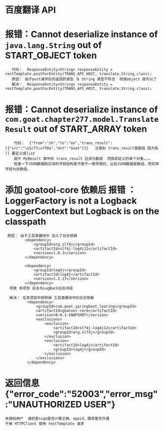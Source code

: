 # 百度翻译 API 



# 报错：Cannot deserialize instance of `java.lang.String` out of START_OBJECT token
       代码：  ResponseEntity<String> responseEntity = restTemplate.postForEntity(TRANS_API_HOST, translate,String.class);
       原因： 由于post请求后的返回的类型 与 String 类型不符合  改成object 就可以了
       解决：  ResponseEntity<String> responseEntity = restTemplate.postForEntity(TRANS_API_HOST, translate,String.class);
        
# 报错：Cannot deserialize instance of `com.goat.chapter277.model.TranslateResult` out of START_ARRAY token
        代码：  {"from":"zh","to":"en","trans_result":[{"src":"\u5c71\u7f8a","dst":"Goat"}]}   注意到 trans_result是数组 因为有 [] 要定义成list 
        由于 MyResult 类中的 trans_result 应该为数组  而我却定义的单个对象。。。。
        检查一下JSON数据和实体的字段结构是不是不一致导致的。比如JSON数据是数组，而实体字段为非数组。

       
       
#  添加   <artifactId>goatool-core</artifactId> 依赖后 报错 ：LoggerFactory is not a Logback LoggerContext but Logback is on the classpath     
     原因： 由于工具类模块中 加入了日志依赖 
             <dependency>
                 <groupId>org.slf4j</groupId>
                 <artifactId>slf4j-log4j12</artifactId>
                 <version>1.6.1</version>
             </dependency>
     
             <dependency>
                 <groupId>log4j</groupId>
                 <artifactId>log4j</artifactId>
                 <version>1.2.17</version>
             </dependency> 
      导致 本项目 日志与LogBack日志冲突
      
      解决： 在本项目中排除掉 工具类模块中的日志依赖
              <dependency>
                  <groupId>com.goat.springboot.learing</groupId>
                  <artifactId>goatool-core</artifactId>
                  <version>0.0.1-SNAPSHOT</version>
                  <exclusions>
                      <exclusion>
                          <artifactId>slf4j-log4j12</artifactId>
                          <groupId>org.slf4j</groupId>
                      </exclusion>
                      <exclusion>
                          <artifactId>log4j</artifactId>
                          <groupId>log4j</groupId>
                      </exclusion>
                  </exclusions>
              </dependency> 
      
       
       
#  返回信息  {"error_code":"52003","error_msg":"UNAUTHORIZED USER"}
    未授权用户  请检查sign是否计算正确、appid、服务是否开通
    干掉 HTTPClient 使用 restTemplate 请求
       
       
       
       
       
       
       
       
       
       